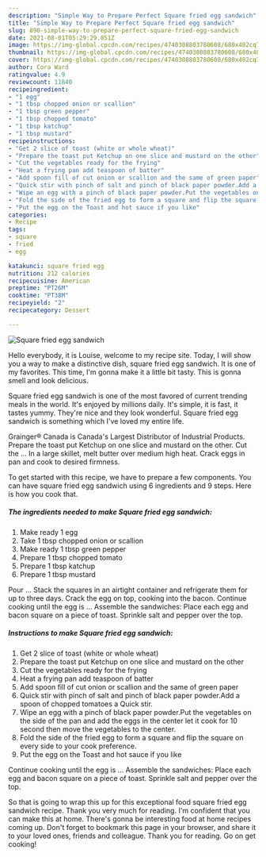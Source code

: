 ```yaml
---
description: "Simple Way to Prepare Perfect Square fried egg sandwich"
title: "Simple Way to Prepare Perfect Square fried egg sandwich"
slug: 890-simple-way-to-prepare-perfect-square-fried-egg-sandwich
date: 2021-08-01T05:29:29.051Z
image: https://img-global.cpcdn.com/recipes/4740308803780608/680x482cq70/square-fried-egg-sandwich-recipe-main-photo.jpg
thumbnail: https://img-global.cpcdn.com/recipes/4740308803780608/680x482cq70/square-fried-egg-sandwich-recipe-main-photo.jpg
cover: https://img-global.cpcdn.com/recipes/4740308803780608/680x482cq70/square-fried-egg-sandwich-recipe-main-photo.jpg
author: Cora Ward
ratingvalue: 4.9
reviewcount: 11840
recipeingredient:
- "1 egg"
- "1 tbsp chopped onion or scallion"
- "1 tbsp green pepper"
- "1 tbsp chopped tomato"
- "1 tbsp katchup"
- "1 tbsp mustard"
recipeinstructions:
- "Get 2 slice of toast (white or whole wheat)"
- "Prepare the toast put Ketchup on one slice and mustard on the other"
- "Cut the vegetables ready for the frying"
- "Heat a frying pan add teaspoon of batter"
- "Add spoon fill of cut onion or scallion and the same of green paper"
- "Quick stir with pinch of salt and pinch of black paper powder.Add a spoon of chopped tomatoes a Quick stir."
- "Wipe an egg with a pinch of black paper powder.Put the vegetables on the side of the pan and add the eggs in the center let it cook for 10 second then move the vegetables to the center."
- "Fold the side of the fried egg to form a square and flip the square on every side to your cook preference."
- "Put the egg on the Toast and hot sauce if you like"
categories:
- Recipe
tags:
- square
- fried
- egg

katakunci: square fried egg 
nutrition: 212 calories
recipecuisine: American
preptime: "PT26M"
cooktime: "PT38M"
recipeyield: "2"
recipecategory: Dessert

---
```



![Square fried egg sandwich](https://img-global.cpcdn.com/recipes/4740308803780608/680x482cq70/square-fried-egg-sandwich-recipe-main-photo.jpg)

Hello everybody, it is Louise, welcome to my recipe site. Today, I will show you a way to make a distinctive dish, square fried egg sandwich. It is one of my favorites. This time, I'm gonna make it a little bit tasty. This is gonna smell and look delicious.

Square fried egg sandwich is one of the most favored of current trending meals in the world. It's enjoyed by millions daily. It's simple, it is fast, it tastes yummy. They're nice and they look wonderful. Square fried egg sandwich is something which I've loved my entire life.

Grainger® Canada is Canada&#39;s Largest Distributor of Industrial Products. Prepare the toast put Ketchup on one slice and mustard on the other. Cut the … In a large skillet, melt butter over medium high heat. Crack eggs in pan and cook to desired firmness.


To get started with this recipe, we have to prepare a few components. You can have square fried egg sandwich using 6 ingredients and 9 steps. Here is how you cook that.

<!--inarticleads1-->

##### The ingredients needed to make Square fried egg sandwich:

1. Make ready 1 egg
1. Take 1 tbsp chopped onion or scallion
1. Make ready 1 tbsp green pepper
1. Prepare 1 tbsp chopped tomato
1. Prepare 1 tbsp katchup
1. Prepare 1 tbsp mustard


Pour … Stack the squares in an airtight container and refrigerate them for up to three days. Crack the egg on top, cooking into the bacon. Continue cooking until the egg is … Assemble the sandwiches: Place each egg and bacon square on a piece of toast. Sprinkle salt and pepper over the top. 

<!--inarticleads2-->

##### Instructions to make Square fried egg sandwich:

1. Get 2 slice of toast (white or whole wheat)
1. Prepare the toast put Ketchup on one slice and mustard on the other
1. Cut the vegetables ready for the frying
1. Heat a frying pan add teaspoon of batter
1. Add spoon fill of cut onion or scallion and the same of green paper
1. Quick stir with pinch of salt and pinch of black paper powder.Add a spoon of chopped tomatoes a Quick stir.
1. Wipe an egg with a pinch of black paper powder.Put the vegetables on the side of the pan and add the eggs in the center let it cook for 10 second then move the vegetables to the center.
1. Fold the side of the fried egg to form a square and flip the square on every side to your cook preference.
1. Put the egg on the Toast and hot sauce if you like


Continue cooking until the egg is … Assemble the sandwiches: Place each egg and bacon square on a piece of toast. Sprinkle salt and pepper over the top. 

So that is going to wrap this up for this exceptional food square fried egg sandwich recipe. Thank you very much for reading. I'm confident that you can make this at home. There's gonna be interesting food at home recipes coming up. Don't forget to bookmark this page in your browser, and share it to your loved ones, friends and colleague. Thank you for reading. Go on get cooking!
